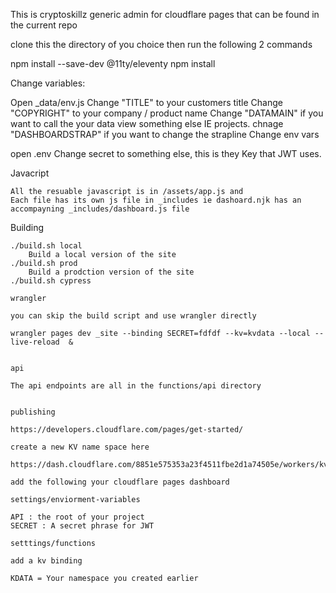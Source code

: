 This is cryptoskillz generic admin for cloudflare pages that can be found in the current repo

clone this the directory of you choice then run  the following 2 commands

npm install --save-dev @11ty/eleventy
npm install 


Change variables:

Open _data/env.js
	Change "TITLE" to your customers title
	Change "COPYRIGHT" to your company / product name 
	Change "DATAMAIN" if you want to call the your data view something else IE projects.
	chnage "DASHBOARDSTRAP" if you want to change the strapline
Change env vars

open .env
	Change secret to something else, this is they Key that JWT uses. 

Javacript

	All the resuable javascript is in /assets/app.js and 
	Each file has its own js file in _includes ie dashoard.njk has an accompayning _includes/dashboard.js file 

Building 

	./build.sh local   
		Build a local version of the site 
	./build.sh prod
		Build a prodction version of the site
	./build.sh cypress

	wrangler

	you can skip the build script and use wrangler directly

	wrangler pages dev _site --binding SECRET=fdfdf --kv=kvdata --local --live-reload  &


	api

	The api endpoints are all in the functions/api directory


	publishing

	https://developers.cloudflare.com/pages/get-started/

	create a new KV name space here

	https://dash.cloudflare.com/8851e575353a23f4511fbe2d1a74505e/workers/kv/namespaces

	add the following your cloudflare pages dashboard

	settings/enviorment-variables 

	API : the root of your project
	SECRET : A secret phrase for JWT

	setttings/functions

	add a kv binding

	KDATA = Your namespace you created earlier








